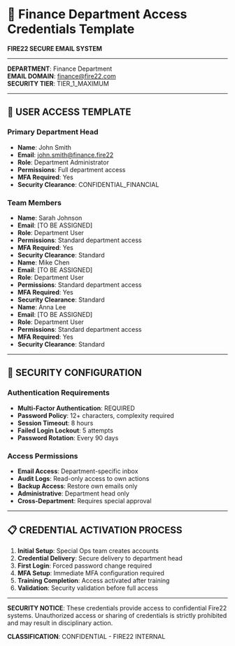 # 🔑 Finance Department Access Credentials Template

**FIRE22 SECURE EMAIL SYSTEM**

---

**DEPARTMENT**: Finance Department  
**EMAIL DOMAIN**: finance@fire22.com  
**SECURITY TIER**: TIER_1_MAXIMUM

---

## 👤 **USER ACCESS TEMPLATE**

### **Primary Department Head**

- **Name**: John Smith
- **Email**: john.smith@finance.fire22
- **Role**: Department Administrator
- **Permissions**: Full department access
- **MFA Required**: Yes
- **Security Clearance**: CONFIDENTIAL_FINANCIAL

### **Team Members**

- **Name**: Sarah Johnson
- **Email**: [TO BE ASSIGNED]
- **Role**: Department User
- **Permissions**: Standard department access
- **MFA Required**: Yes
- **Security Clearance**: Standard
- **Name**: Mike Chen
- **Email**: [TO BE ASSIGNED]
- **Role**: Department User
- **Permissions**: Standard department access
- **MFA Required**: Yes
- **Security Clearance**: Standard
- **Name**: Anna Lee
- **Email**: [TO BE ASSIGNED]
- **Role**: Department User
- **Permissions**: Standard department access
- **MFA Required**: Yes
- **Security Clearance**: Standard

---

## 🔐 **SECURITY CONFIGURATION**

### **Authentication Requirements**

- **Multi-Factor Authentication**: REQUIRED
- **Password Policy**: 12+ characters, complexity required
- **Session Timeout**: 8 hours
- **Failed Login Lockout**: 5 attempts
- **Password Rotation**: Every 90 days

### **Access Permissions**

- **Email Access**: Department-specific inbox
- **Audit Logs**: Read-only access to own actions
- **Backup Access**: Restore own emails only
- **Administrative**: Department head only
- **Cross-Department**: Requires special approval

---

## 📋 **CREDENTIAL ACTIVATION PROCESS**

1. **Initial Setup**: Special Ops team creates accounts
2. **Credential Delivery**: Secure delivery to department head
3. **First Login**: Forced password change required
4. **MFA Setup**: Immediate MFA configuration required
5. **Training Completion**: Access activated after training
6. **Validation**: Security validation before full access

---

**SECURITY NOTICE**: These credentials provide access to confidential Fire22 systems. Unauthorized access or sharing of credentials is strictly prohibited and may result in disciplinary action.

**CLASSIFICATION**: CONFIDENTIAL - FIRE22 INTERNAL
